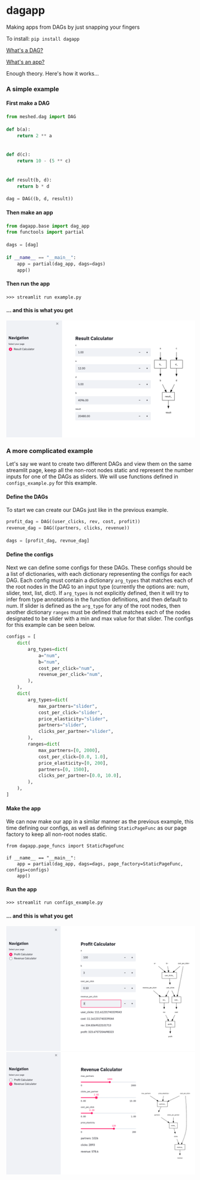 # dagapp
Making apps from DAGs by just snapping your fingers

To install:	```pip install dagapp```

[What's a DAG?](https://en.wikipedia.org/wiki/Directed_acyclic_graph)

[What's an app?](https://www.amazon.com/Life-Real-Dummies-Clueless-1996-10-03/dp/B01F81N4D0)

Enough theory. Here's how it works...


### A simple example

#### First make a DAG

```python
from meshed.dag import DAG

def b(a):
    return 2 ** a


def d(c):
    return 10 - (5 ** c)


def result(b, d):
    return b * d
    
dag = DAG((b, d, result))
```

#### Then make an app

```python
from dagapp.base import dag_app
from functools import partial

dags = [dag]

if __name__ == "__main__":
    app = partial(dag_app, dags=dags)
    app()
```

#### Then run the app

```
>>> streamlit run example.py
```

#### ... and this is what you get

![png](docs/images/simple_example.png)


### A more complicated example

Let's say we want to create two different DAGs and view them on the same streamlit page, keep all the non-root nodes static and represent the number inputs for one of the DAGs as sliders. We will use functions defined in `configs_example.py` for this example.

#### Define the DAGs

To start we can create our DAGs just like in the previous example.
```python
profit_dag = DAG((user_clicks, rev, cost, profit))
revenue_dag = DAG((partners, clicks, revenue))

dags = [profit_dag, revnue_dag]
```

#### Define the configs

Next we can define some configs for these DAGs. These configs should be a list of dictionaries, with each dictionary representing the configs for each DAG. Each config must contain a dictionary `arg_types` that matches each of the root nodes in the DAG to an input type (currently the options are: num, slider, text, list, dict). If `arg_types` is not explicitly defined, then it will try to infer from type annotations in the function definitions, and then default to num. If slider is defined as the `arg_type` for any of the root nodes, then another dictionary `ranges` must be defined that matches each of the nodes designated to be slider with a min and max value for that slider. The configs for this example can be seen below.
```python
configs = [
    dict(
        arg_types=dict(
            a="num",
            b="num",
            cost_per_click="num",
            revenue_per_click="num",
        ),
    ),
    dict(
        arg_types=dict(
            max_partners="slider",
            cost_per_click="slider",
            price_elasticity="slider",
            partners="slider",
            clicks_per_partner="slider",
        ),
        ranges=dict(
            max_partners=[0, 2000],
            cost_per_click=[0.0, 1.0],
            price_elasticity=[0, 200],
            partners=[0, 1500],
            clicks_per_partner=[0.0, 10.0],
        ),
    ),
]
```

#### Make the app

We can now make our app in a similar manner as the previous example, this time defining our configs, as well as defining `StaticPageFunc` as our page factory to keep all non-root nodes static.
```
from dagapp.page_funcs import StaticPageFunc

if __name__ == "__main__":
    app = partial(dag_app, dags=dags, page_factory=StaticPageFunc, configs=configs)
    app()
```

#### Run the app

```
>>> streamlit run configs_example.py
```

#### ... and this is what you get

![png](docs/images/configs_example_1.png)
![png](docs/images/configs_example_2.png)

